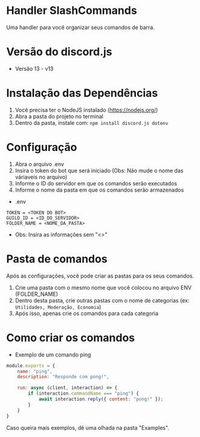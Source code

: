 # Handler SlashCommands

Uma handler para você organizar seus comandos de barra.

# Versão do discord.js
 
* Versão 13 - v13

# Instalação das Dependências
 
1. Você precisa ter o NodeJS instalado (https://nodejs.org/)
2. Abra a pasta do projeto no terminal 
3. Dentro da pasta, instale com: `npm install discord.js dotenv`

# Configuração

1. Abra o arquivo .env
2. Insira o token do bot que será iniciado (Obs: Não mude o nome das váriaveis no arquivo)
3. Informe o ID do servidor em que os comandos serão executados
4. Informe o nome da pasta em que os comandos serão armazenados

* .env

```env
TOKEN = <TOKEN DO BOT>
GUILD_ID = <ID_DO_SERVIDOR>
FOLDER_NAME = <NOME_DA_PASTA>
```

* Obs: Insira as informações sem "<>"

# Pasta de comandos

Após as configurações, você pode criar as pastas para os seus comandos. 

1. Crie uma pasta com o mesmo nome que você colocou no arquivo ENV (FOLDER_NAME)
2. Dentro desta pasta, crie outras pastas com o nome de categorias (ex: `Utilidades, Moderação, Economia`)
3. Após isso, apenas crie os comandos para cada categoria

# Como criar os comandos

* Exemplo de um comando ping

```js
module.exports = {
    name: "ping",
    description: "Responde com pong!",

    run: async (client, interaction) => {
        if (interaction.commandName === "ping") {
            await interaction.reply({ content: "pong!" });
        } 
    }
}
```

Caso queira mais exemplos, dê uma olhada na pasta "Examples".
